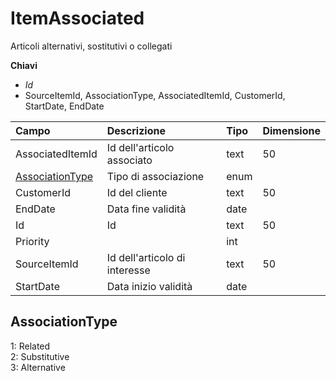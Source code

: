 # ItemAssociated

Articoli alternativi, sostitutivi o collegati

  
 **Chiavi**

* _Id_
* SourceItemId, AssociationType, AssociatedItemId, CustomerId, StartDate, EndDate

| Campo | Descrizione | Tipo | Dimensione |
| :--- | :--- | :--- | :--- |
| AssociatedItemId | Id dell'articolo associato | text | 50 |
| [AssociationType](itemassociated.md#associationtype) | Tipo di associazione | enum |  |
| CustomerId | Id del cliente | text | 50 |
| EndDate | Data fine validità | date |  |
| Id | Id | text | 50 |
| Priority |  | int |  |
| SourceItemId | Id dell'articolo di interesse | text | 50 |
| StartDate | Data inizio validità | date |  |

## AssociationType

1: Related  
2: Substitutive  
3: Alternative

